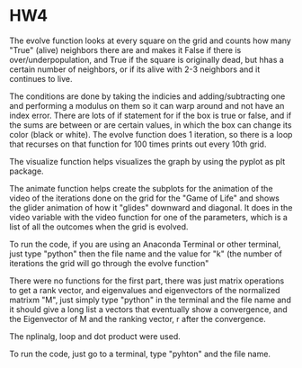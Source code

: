 # HW4

The evolve function looks at every square on the grid and counts how many "True" (alive) neighbors there are and makes it False if there is over/underpopulation, and True if the square is originally dead, but hhas a certain number of neighbors, or if its alive with 2-3 neighbors and it continues to live.

The conditions are done by taking the indicies and adding/subtracting one and performing a modulus on them so it can warp around and not have an index error. There are lots of if statement for if the box is true or false, and if the sums are between or are certain values, in which the box can change its color (black or white). 
The evolve function does 1 iteration, so there is a loop that recurses on that function for 100 times prints out every 10th grid.

The visualize function helps visualizes the graph by using the pyplot as plt package. 

The animate function helps create the subplots for the animation of the video of the iterations done on the grid for the "Game of Life" and shows the glider animation of how it "glides" downward and diagonal. It does in the video variable with the video function for one of the parameters, which is a list of all the outcomes when the grid is evolved. 

To run the code, if you are using an Anaconda Terminal or other terminal, just type "python" then the file name and the value for "k" (the number of iterations the grid will go through the evolve function"

There were no functions for the first part, there was just matrix operations to get a rank vector, and eigenvalues and eigenvectors of the normalized matrixm "M", just simply type "python" in the terminal and the file name and it should give a long list a vectors that eventually show a convergence, and the Eigenvector of M and the ranking vector, r after the convergence. 

The nplinalg, loop and dot product were used. 

To run the code, just go to a terminal, type "pyhton" and the file name.
